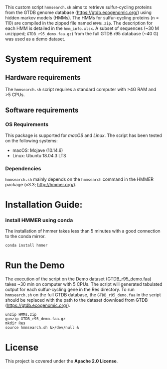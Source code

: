This custom script `hmmsearch.sh` aims to retrieve sulfur-cycling proteins from the GTDB genome database (https://gtdb.ecogenomic.org/) using hidden markov models (HMMs). The HMMs for sulfur-cycling proteins (n = 110) are compiled in the zipped file named `HMMs.zip`. The description for each HMM is detailed in the `hmm_info.xlsx`.  A subset of sequences (~30 M unzipped; `GTDB_r95_demo.faa.gz`) from the full GTDB r95 database (~40 G) was used as a demo dataset. 


# System requirement
## Hardware requirements
The `hmmsearch.sh` script requires a standard computer with >4G RAM and >5 CPUs.

## Software requirements
### OS Requirements
This package is supported for *macOS* and *Linux*. The script has been tested on the following systems:
+ macOS: Mojave (10.14.6)
+ Linux: Ubuntu 18.04.3 LTS

### Dependencies
`hmmsearch.sh` mainly depends on the `hmmsearch` command in the HMMER package (v3.3; http://hmmer.org/).


# Installation Guide:

### install HMMER using conda
The installation of hmmer takes less than 5 minutes with a good connection to the conda mirror.
```
conda install hmmer
```


# Run the Demo
The execution of the script on the Demo dataset (GTDB_r95_demo.faa) takes ~30 min on computer with 5 CPUs. The script will generated tabulated output for each sulfur-cycling gene in the Res directory. To run `hmmsearch.sh` on the full GTDB database, the `GTDB_r95_demo.faa` in the script should be replaced with the path to the dataset download from GTDB (https://gtdb.ecogenomic.org/).  
```
unzip HMMs.zip
gunzip GTDB_r95_demo.faa.gz
mkdir Res
source hmmsearch.sh &>/dev/null &
```

# License
This project is covered under the **Apache 2.0 License**.

